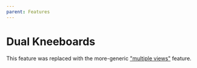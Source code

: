 ```yaml
---
parent: Features
---
```


# Dual Kneeboards

This feature was replaced with the more-generic ["multiple views"](multiple-views.md) feature.